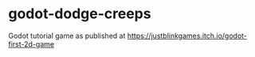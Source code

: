 # godot-dodge-creeps
Godot tutorial game as published at https://justblinkgames.itch.io/godot-first-2d-game
